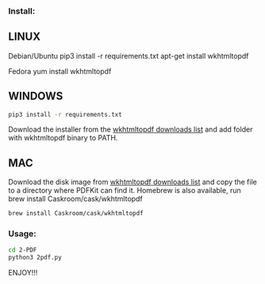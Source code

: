### Install: 

## LINUX
Debian/Ubuntu
pip3 install -r requirements.txt
apt-get install wkhtmltopdf

Fedora
yum install wkhtmltopdf


## WINDOWS
```bash
pip3 install -r requirements.txt
```
Download the installer from the [wkhtmltopdf downloads list](http://wkhtmltopdf.org/downloads.html) and add folder with wkhtmltopdf binary to PATH.


## MAC
Download the disk image from [wkhtmltopdf downloads list](http://wkhtmltopdf.org/downloads.html) and copy the file to a directory where PDFKit can find it. Homebrew is also available, run brew install Caskroom/cask/wkhtmltopdf
```bash
brew install Caskroom/cask/wkhtmltopdf
```

### Usage:
```bash
cd 2-PDF
python3 2pdf.py
```
ENJOY!!!
